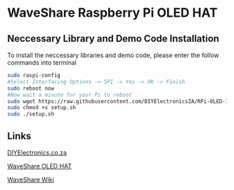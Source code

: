 # WaveShare Raspberry Pi OLED HAT
## Neccessary Library and Demo Code Installation

To install the neccessary libraries and demo code, please enter the follow commands into terminal
```sh
sudo raspi-config
#Select Interfacing Options -> SPI -> Yes -> OK -> Finish
sudo reboot now
#Now wait a minute for your Pi to reboot
sudo wget https://raw.githubusercontent.com/DIYElectronicsZA/RPi-OLED-1.3-HAT-WaveShare/master/setup.sh
sudo chmod +x setup.sh
sudo ./setup.sh
```
## Links

[DIYElectronics.co.za](https://www.diyelectronics.co.za/store/)

[WaveShare OLED HAT](https://www.diyelectronics.co.za/store/displays/1950-3-inch-oled-hat-for-raspberry-pi-128x64.html?search_query=raspberry+pi+oled&results=6)

[WaveShare Wiki](https://www.waveshare.com/1.3inch-oled-hat.htm)
